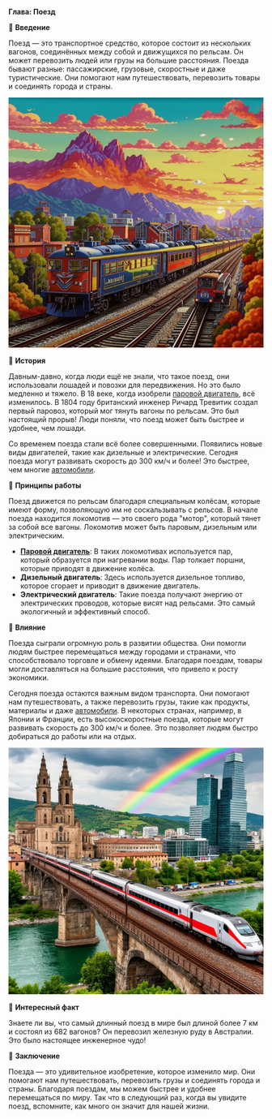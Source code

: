 **Глава: Поезд**

🚆 **Введение**

Поезд — это транспортное средство, которое состоит из нескольких вагонов, соединённых между собой и движущихся по рельсам. Он может перевозить людей или грузы на большие расстояния. Поезда бывают разные: пассажирские, грузовые, скоростные и даже туристические. Они помогают нам путешествовать, перевозить товары и соединять города и страны.


![Разнообразие поездов](media/train/introduction.png)


🚂 **История**

Давным-давно, когда люди ещё не знали, что такое поезд, они использовали лошадей и повозки для передвижения. Но это было медленно и тяжело. В 18 веке, когда изобрели [паровой двигатель](Паровой_двигатель.md#паровой-двигатель), всё изменилось. В 1804 году британский инженер Ричард Тревитик создал первый паровоз, который мог тянуть вагоны по рельсам. Это был настоящий прорыв! Люди поняли, что поезд может быть быстрее и удобнее, чем лошади.

Со временем поезда стали всё более совершенными. Появились новые виды двигателей, такие как дизельные и электрические. Сегодня поезда могут развивать скорость до 300 км/ч и более! Это быстрее, чем многие [автомобили](Автомобиль.md#автомобиль).

🚄 **Принципы работы**

Поезд движется по рельсам благодаря специальным колёсам, которые имеют форму, позволяющую им не соскальзывать с рельсов. В начале поезда находится локомотив — это своего рода "мотор", который тянет за собой все вагоны. Локомотив может быть паровым, дизельным или электрическим.

- **[Паровой двигатель](Паровой_двигатель.md#паровой-двигатель)**: В таких локомотивах используется пар, который образуется при нагревании воды. Пар толкает поршни, которые приводят в движение колёса.
- **Дизельный двигатель**: Здесь используется дизельное топливо, которое сгорает и приводит в движение двигатель.
- **Электрический двигатель**: Такие поезда получают энергию от электрических проводов, которые висят над рельсами. Это самый экологичный и эффективный способ.

🚉 **Влияние**

Поезда сыграли огромную роль в развитии общества. Они помогли людям быстрее перемещаться между городами и странами, что способствовало торговле и обмену идеями. Благодаря поездам, товары могли доставляться на большие расстояния, что привело к росту экономики.

Сегодня поезда остаются важным видом транспорта. Они помогают нам путешествовать, а также перевозить грузы, такие как продукты, материалы и даже [автомобили](Автомобиль.md#автомобиль). В некоторых странах, например, в Японии и Франции, есть высокоскоростные поезда, которые могут развивать скорость до 300 км/ч и более. Это позволяет людям быстро добираться до работы или на отдых.

![Связь городов](media/train/influence.png)

🚆 **Интересный факт**

Знаете ли вы, что самый длинный поезд в мире был длиной более 7 км и состоял из 682 вагонов? Он перевозил железную руду в Австралии. Это было настоящее инженерное чудо!

🚞 **Заключение**

Поезда — это удивительное изобретение, которое изменило мир. Они помогают нам путешествовать, перевозить грузы и соединять города и страны. Благодаря поездам, мы можем быстрее и удобнее перемещаться по миру. Так что в следующий раз, когда вы увидите поезд, вспомните, как много он значит для нашей жизни.